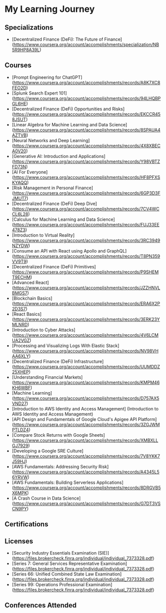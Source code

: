 # My Learning Journey

## Specializations
- [Decentralized Finance (DeFi): The Future of Finance] (https://www.coursera.org/account/accomplishments/specialization/NB5R9HP8A39L)
 
## Courses
- [Prompt Engineering for ChatGPT] (https://www.coursera.org/account/accomplishments/records/A8K7XC8FEO2D)
- [Splunk Search Expert 101] (https://www.coursera.org/account/accomplishments/records/94LHQBPGL6HE)
- [Decentralized Finance (DeFi) Opportunities and Risks] (https://www.coursera.org/account/accomplishments/records/EKCCR458JSUT)
- [Linear Algebra for Machine Learning and Data Science] (https://www.coursera.org/account/accomplishments/records/8SPAUA4AZTVB)
- [Neural Networks and Deep Learning] (https://www.coursera.org/account/accomplishments/records/4X8XBECA0V20)
- [Generative AI: Introduction and Applications] (https://www.coursera.org/account/accomplishments/records/Y98VBTZFD73N)
- [AI For Everyone] (https://www.coursera.org/account/accomplishments/records/HF8PFXSKYAQQ)
- [Risk Management in Personal Finance] (https://www.coursera.org/account/accomplishments/records/6GP3D3FJMUT7)
- [Decentralized Finance (DeFi) Deep Dive] (https://www.coursera.org/account/accomplishments/records/7CV4WCCL6L28)
- [Calculus for Machine Learning and Data Science] (https://www.coursera.org/account/accomplishments/records/FUJ33EE478Z3)
- [Introduction to Virtual Reality] (https://www.coursera.org/account/accomplishments/records/3RC3949NZYDW)
- [Consume an API with React using Apollo and GraphQL] (https://www.coursera.org/account/accomplishments/records/T8PN359VV9T9)
- [Decentralized Finance (DeFi) Primitives] (https://www.coursera.org/account/accomplishments/records/P9SHEMT9ECHM)
- [Advanced React] (https://www.coursera.org/account/accomplishments/records/JZZHNVLBMGS7)
- [Blockchain Basics] (https://www.coursera.org/account/accomplishments/records/ERA6X2P2D3S7)
- [React Basics] (https://www.coursera.org/account/accomplishments/records/3ERK23YMLNRD)
- [Introduction to Cyber Attacks] (https://www.coursera.org/account/accomplishments/records/4V6LCMUA2VGZ)
- [Processing and Visualizing Logs With Elastic Stack] (https://www.coursera.org/account/accomplishments/records/NV98VHAA6XLY)
- [Decentralized Finance (DeFi) Infrastructure] (https://www.coursera.org/account/accomplishments/records/UUMDDZ25XHEP)
- [Understanding Financial Markets] (https://www.coursera.org/account/accomplishments/records/KMPM46KH6WBF)
- [Machine Learning] (https://www.coursera.org/account/accomplishments/records/D757AX5VND27)
- [Introduction to AWS Identity and Access Management] (Introduction to AWS Identity and Access Management)
- [API Design and Fundamentals of Google Cloud's Apigee API Platform] (https://www.coursera.org/account/accomplishments/records/3ZGJWMPTLDZ4)
- [Compare Stock Returns with Google Sheets] (https://www.coursera.org/account/accomplishments/records/XMBXLLGJ7929)
- [Developing a Google SRE Culture] (https://www.coursera.org/account/accomplishments/records/7V8YKK7J59HJ)
- [AWS Fundamentals: Addressing Security Risk] (https://www.coursera.org/account/accomplishments/records/A4345L56YRVW)
- [AWS Fundamentals: Building Serverless Applications] (https://www.coursera.org/account/accomplishments/records/8DRGVB5X6MPK)
- [A Crash Course in Data Science] (https://www.coursera.org/account/accomplishments/records/G7DT3VSCN9PY)
  

## Certifications

## Licenses
- [Security Industry Essentials Examination (SIE)] (https://files.brokercheck.finra.org/individual/individual_7373328.pdf)
- [Series 7: General Services Representative Examination] (https://files.brokercheck.finra.org/individual/individual_7373328.pdf)
- [Series 66: Unified Combined State Law Examination] (https://files.brokercheck.finra.org/individual/individual_7373328.pdf)
- [Series 99: Operations Professional Examination] (https://files.brokercheck.finra.org/individual/individual_7373328.pdf)

## Conferences Attended
